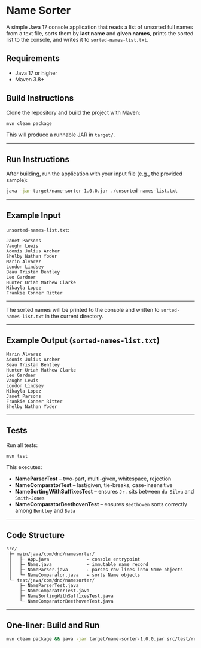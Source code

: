 
# Name Sorter

A simple Java 17 console application that reads a list of unsorted full names from a text file, sorts them by **last name** and **given names**, prints the sorted list to the console, and writes it to `sorted-names-list.txt`.

## Requirements
- Java 17 or higher
- Maven 3.8+

## Build Instructions
Clone the repository and build the project with Maven:

```bash
mvn clean package
```

This will produce a runnable JAR in `target/`.

---

## Run Instructions
After building, run the application with your input file (e.g., the provided sample):

```bash
java -jar target/name-sorter-1.0.0.jar ./unsorted-names-list.txt
```

---

## Example Input

`unsorted-names-list.txt`:

```
Janet Parsons
Vaughn Lewis
Adonis Julius Archer
Shelby Nathan Yoder
Marin Alvarez
London Lindsey
Beau Tristan Bentley
Leo Gardner
Hunter Uriah Mathew Clarke
Mikayla Lopez
Frankie Conner Ritter
```

---

The sorted names will be printed to the console and written to `sorted-names-list.txt` in the current directory.


---

## Example Output (`sorted-names-list.txt`)

```
Marin Alvarez
Adonis Julius Archer
Beau Tristan Bentley
Hunter Uriah Mathew Clarke
Leo Gardner
Vaughn Lewis
London Lindsey
Mikayla Lopez
Janet Parsons
Frankie Conner Ritter
Shelby Nathan Yoder
```

---

## Tests

Run all tests:

```bash
mvn test
```

This executes:

- **NameParserTest** – two-part, multi-given, whitespace, rejection  
- **NameComparatorTest** – last/given, tie-breaks, case-insensitive  
- **NameSortingWithSuffixesTest** – ensures `Jr.` sits between `da Silva` and `Smith-Jones`  
- **NameComparatorBeethovenTest** – ensures `Beethoven` sorts correctly among `Bentley` and `Beta`  

---

## Code Structure

```
src/
 ├─ main/java/com/dnd/namesorter/
 │   ├─ App.java              ← console entrypoint
 │   ├─ Name.java             ← immutable name record
 │   ├─ NameParser.java       ← parses raw lines into Name objects
 │   └─ NameComparator.java   ← sorts Name objects
 └─ test/java/com/dnd/namesorter/
     ├─ NameParserTest.java
     ├─ NameComparatorTest.java
     ├─ NameSortingWithSuffixesTest.java
     └─ NameComparatorBeethovenTest.java
```
---

## One-liner: Build and Run

```bash
mvn clean package && java -jar target/name-sorter-1.0.0.jar src/test/resources/unsorted-names-list.txt
```

